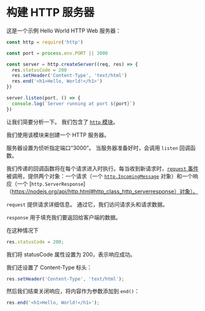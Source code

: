 # 构建 HTTP 服务器

这是一个示例 Hello World HTTP Web 服务器：

```js
const http = require('http')

const port = process.env.PORT || 3000

const server = http.createServer((req, res) => {
  res.statusCode = 200
  res.setHeader('Content-Type', 'text/html')
  res.end('<h1>Hello, World!</h1>')
})

server.listen(port, () => {
  console.log(`Server running at port ${port}`)
})
```

让我们简要分析一下。 我们包含了 [`http` 模块](https://nodejs.org/api/http.html)。

我们使用该模块来创建一个 HTTP 服务器。

服务器设置为侦听指定端口“3000”。 当服务器准备好时，会调用 `listen` 回调函数。

我们传递的回调函数将在每个请求进入时执行。每当收到新请求时，[`request` 事件](https://nodejs.org/api/http.html#http_event_request ) 被调用，提供两个对象：一个请求（一个 [`http.IncomingMessage`](https://nodejs.org/api/http.html#http_class_http_incomingmessage) 对象）和一个响应（一个 [`http.ServerResponse`] （https://nodejs.org/api/http.html#http_class_http_serverresponse）对象）。

`request` 提供请求详细信息。 通过它，我们访问请求头和请求数据。

`response` 用于填充我们要返回给客户端的数据。

在这种情况下

```js
res.statusCode = 200;
```

我们将 statusCode 属性设置为 200，表示响应成功。

我们还设置了 Content-Type 标头：

```js
res.setHeader('Content-Type', 'text/html');
```

然后我们结束关闭响应，将内容作为参数添加到 `end()`：

```js
res.end('<h1>Hello, World!</h1>');
```

